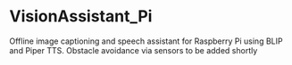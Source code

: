 # VisionAssistant_Pi
Offline image captioning and speech assistant for Raspberry Pi using BLIP and Piper TTS.  Obstacle avoidance via sensors to be added shortly
